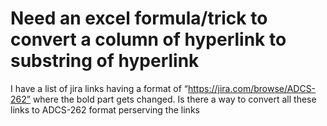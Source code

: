 
# Need an excel formula/trick to convert a column of hyperlink to substring of hyperlink

I have a list of jira links having a format of “https://jira.com/browse/ADCS-262” where the bold part gets changed.
Is there a way to convert all these links to ADCS-262 format perserving the links

        